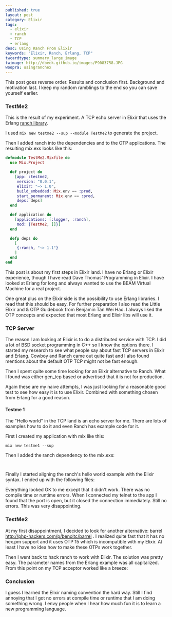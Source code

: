 ```yaml
---
published: true
layout: post
category: Elixir
tags: 
  - elixir
  - ranch
  - TCP
  - erlang
desc: Using Ranch From Elixir
keywords: "Elixir, Ranch, Erlang, TCP"
twcardtype: summary_large_image
twimage: http://dbeck.github.io/images/P9083758.JPG
woopra: usingranchex
---
```


This post goes reverse order. Results and conclusion first. Background and motivation last. I keep my random ramblings to the end so you can save yourself earlier.

### TestMe2 

This is the result of my experiment. A TCP echo server in Elixir that uses the Erlang [ranch library](https://github.com/ninenines/ranch).

I used ```mix new testme2 --sup --module TestMe2``` to generate the project.

Then I added ranch into the dependencies and to the OTP applications. The resulting mix.exs looks like this:

``` elixir
defmodule TestMe2.Mixfile do
  use Mix.Project

  def project do
    [app: :testme2,
     version: "0.0.1",
     elixir: "~> 1.0",
     build_embedded: Mix.env == :prod,
     start_permanent: Mix.env == :prod,
     deps: deps]
  end

  def application do
    [applications: [:logger, :ranch],
     mod: {TestMe2, []}]
  end

  defp deps do
    [
     {:ranch, "~> 1.1"}
    ]
  end
end

```


This post is about my first steps in Elixir land. I have no Erlang or Elixir experience, though I have read Dave Thomas' Programming in Elixir. I have looked at Erlang for long and always wanted to use the BEAM Virtual Machine for a real project. 

One great plus on the Elixir side is the possibility to use Erlang libraries. I read that this should be easy. For further preparation I also read the Little Elixir and & OTP Guidebook from Benjamin Tan Wei Hao. I always liked the OTP concepts and expected that most Erlang and Elixir libs will use it.

### TCP Server

The reason I am looking at Elixir is to do a distributed service with TCP. I did a lot of BSD socket programming in C++ so I know the options there. I started my research to see what people say about fast TCP servers in Elixir and Erlang. Cowboy and Ranch came out quite fast and I also found mentions about the default OTP TCP might not be fast enough.  

Then I spent quite some time looking for an Elixir alternative to Ranch. What I found was either gen_tcp based or advertised that it is not for production.

Again these are my naive attempts, I was just looking for a reasonable good test to see how easy it is to use Elixir. Combined with something chosen from Erlang for a good reason.

#### Testme 1

The "Hello world" in the TCP land is an echo server for me. There are lots of examples how to do it and even Ranch has example code for it.

First I created my application with mix like this:

```mix new testme1 --sup```

Then I added the ranch dependency to the mix.exs:

``` ```

Finally I started aligning the ranch's hello world example with the Elixir syntax. I ended up with the following files:

Everything looked OK to me except that it didn't work. There was no compile time or runtime errors. When I connected my telnet to the app I found that the port is open, but it closed the connection immediately. Still no errors. This was very disappointing.

### TestMe2

At my first disappointment, I decided to look for another alternative: barrel http://php-hackers.com/p/benoitc/barrel . I realized quite fast that it has no hex.pm support and it uses OTP 15 which is incompatible with my Elixir. At least I have no idea how to make these OTPs  work together.

Then I went back to hack ranch to work with Elixir. The solution was pretty easy. The parameter names from the Erlang example was all capitalized. From this point on my TCP acceptor worked like a breeze:


### Conclusion

I guess I learned the Elixir naming convention the hard way. Still I find annoying that I got no errors at compile time or runtime that I am doing something wrong. I envy people when I hear how much fun it is to learn a new programming language.